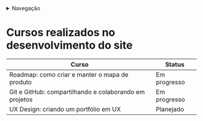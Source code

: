 <details>
    <summary>Navegação</summary>
    <ul>
        <li><a href="README.md">README</a></li>
        <li><a href="/Desenvolvimento/Roadmap.md">Roadmap</a></li>
        <li><a href="/Desenvolvimento/Cursos.md">Cursos que realizei para a elaboração do site</a></li>
    </ul>
</details>

# Cursos realizados no desenvolvimento do site

|Curso|Status|
|-|-|
|Roadmap: como criar e manter o mapa de produto|Em progresso
|Git e GitHub: compartilhando e colaborando em projetos|Em progresso|
UX Design: criando um portfólio em UX|Planejado